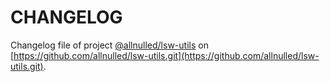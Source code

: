 # CHANGELOG

Changelog file of project [@allnulled/lsw-utils](https://github.com/allnulled/lsw-utils.git) on [https://github.com/allnulled/lsw-utils.git](https://github.com/allnulled/lsw-utils.git).

